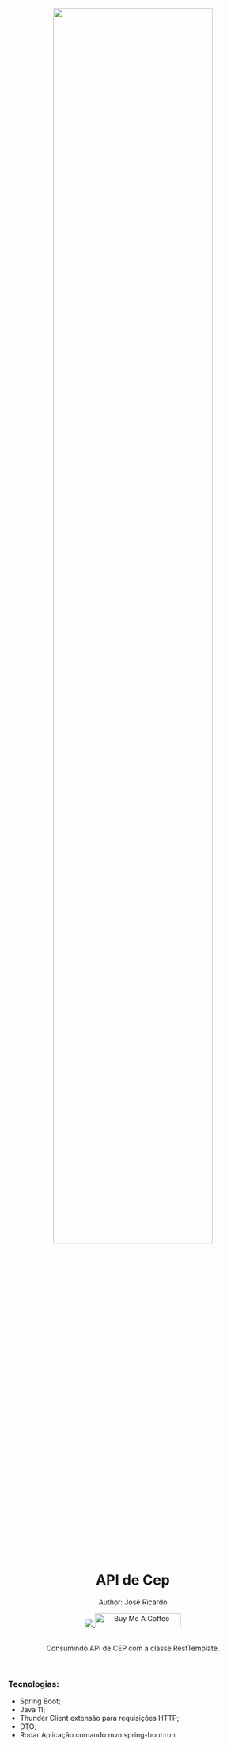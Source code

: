<div align="center">
  <img src="![APiCEp](https://github.com/ricardoricarte/cep/assets/56279938/ec7c3f1e-1e79-4f32-8db9-14baa649129b)
" width="80%">
  <h1 style="border-bottom:none">API de Cep</h1>
  <p>Author: José Ricardo</p>
  
  
  <a href="https://www.linkedin.com/in/ze-ricardo/">
     <img src="https://img.shields.io/badge/LinkedIn-0077B5?style=for-the-badge&logo=linkedin&logoColor=white">
  </a>
    <a href="https://www.buymeacoffee.com/codeandmusic" target="_blank"><img src="https://cdn.buymeacoffee.com/buttons/default-orange.png" alt="Buy Me A Coffee" height="28" width="174"></a>
  
  <br>
  <br>
  <p>Consumindo API de CEP com a classe RestTemplate.</p>
  <br>
  <div align="justify">  
    
  <h3>Tecnologias:</h3>
  
   + Spring Boot;
   + Java 11;
   + Thunder Client extensão para requisições HTTP;
   + DTO;
   + Rodar Aplicação comando mvn spring-boot:run
   
  </div>
</div>
